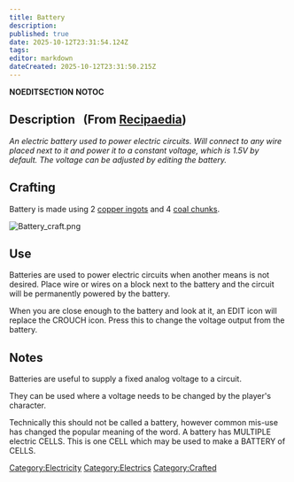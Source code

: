 ```yaml
---
title: Battery
description: 
published: true
date: 2025-10-12T23:31:54.124Z
tags: 
editor: markdown
dateCreated: 2025-10-12T23:31:50.215Z
---
```


__NOEDITSECTION__ __NOTOC__

## Description   (From [Recipaedia](Recipaedia "wikilink"))

*An electric battery used to power electric circuits. Will connect to
any wire placed next to it and power it to a constant voltage, which is
1.5V by default. The voltage can be adjusted by editing the battery.*

## Crafting

Battery is made using 2 [copper ingots](Copper_Ingot "wikilink") and 4
[coal chunks](Coal_Chunk "wikilink").

![Battery_craft.png](Battery_craft.png "Battery_craft.png")

## Use

Batteries are used to power electric circuits when another means is not
desired. Place wire or wires on a block next to the battery and the
circuit will be permanently powered by the battery.

When you are close enough to the battery and look at it, an EDIT icon
will replace the CROUCH icon. Press this to change the voltage output
from the battery.

## Notes 

Batteries are useful to supply a fixed analog voltage to a circuit. 

They can be used where a voltage needs to be changed by the player's
character. 

Technically this should not be called a battery, however common mis-use
has changed the popular meaning of the word. A battery has MULTIPLE
electric CELLS. This is one CELL which may be used to make a BATTERY of
CELLS.

[Category:Electricity](Category:Electricity "wikilink")
[Category:Electrics](Category:Electrics "wikilink")
[Category:Crafted](Category:Crafted "wikilink")